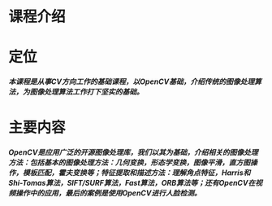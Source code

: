 # 课程介绍

# 定位

##### 	本课程是从事CV方向工作的基础课程，以OpenCV基础，介绍传统的图像处理算法，为图像处理算法工作打下坚实的基础。



# 主要内容

##### 	OpenCV是应用广泛的开源图像处理库，我们以其为基础，介绍相关的图像处理方法：包括基本的图像处理方法：几何变换，形态学变换，图像平滑，直方图操作，模板匹配，霍夫变换等；特征提取和描述方法：理解角点特征，Harris和Shi-Tomas算法，SIFT/SURF算法，Fast算法，ORB算法等；还有OpenCV在视频操作中的应用，最后的案例是使用OpenCV进行人脸检测。



